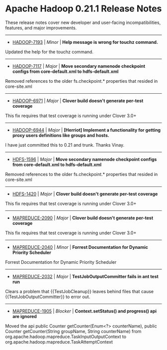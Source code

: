 
<!---
# Licensed to the Apache Software Foundation (ASF) under one
# or more contributor license agreements.  See the NOTICE file
# distributed with this work for additional information
# regarding copyright ownership.  The ASF licenses this file
# to you under the Apache License, Version 2.0 (the
# "License"); you may not use this file except in compliance
# with the License.  You may obtain a copy of the License at
#
#     http://www.apache.org/licenses/LICENSE-2.0
#
# Unless required by applicable law or agreed to in writing, software
# distributed under the License is distributed on an "AS IS" BASIS,
# WITHOUT WARRANTIES OR CONDITIONS OF ANY KIND, either express or implied.
# See the License for the specific language governing permissions and
# limitations under the License.
-->
# Apache Hadoop  0.21.1 Release Notes

These release notes cover new developer and user-facing incompatibilities, features, and major improvements.


---

* [HADOOP-7193](https://issues.apache.org/jira/browse/HADOOP-7193) | *Minor* | **Help message is wrong for touchz command.**

Updated the help for the touchz command.


---

* [HADOOP-7117](https://issues.apache.org/jira/browse/HADOOP-7117) | *Major* | **Move secondary namenode checkpoint configs from core-default.xml to hdfs-default.xml**

Removed references to the older fs.checkpoint.* properties that resided in core-site.xml


---

* [HADOOP-6971](https://issues.apache.org/jira/browse/HADOOP-6971) | *Major* | **Clover build doesn't generate per-test coverage**

This fix requires that test coverage is running under Clover 3.0+


---

* [HADOOP-6944](https://issues.apache.org/jira/browse/HADOOP-6944) | *Major* | **[Herriot] Implement a functionality for getting proxy users definitions like groups and hosts.**

I have just committed this to 0.21 and trunk. Thanks Vinay.


---

* [HDFS-1596](https://issues.apache.org/jira/browse/HDFS-1596) | *Major* | **Move secondary namenode checkpoint configs from core-default.xml to hdfs-default.xml**

Removed references to the older fs.checkpoint.* properties that resided in core-site.xml


---

* [HDFS-1420](https://issues.apache.org/jira/browse/HDFS-1420) | *Major* | **Clover build doesn't generate per-test coverage**

This fix requires that test coverage is running under Clover 3.0+


---

* [MAPREDUCE-2090](https://issues.apache.org/jira/browse/MAPREDUCE-2090) | *Major* | **Clover build doesn't generate per-test coverage**

This fix requires that test coverage is running under Clover 3.0+


---

* [MAPREDUCE-2040](https://issues.apache.org/jira/browse/MAPREDUCE-2040) | *Minor* | **Forrest Documentation for Dynamic Priority Scheduler**

Forrest Documentation for Dynamic Priority Scheduler


---

* [MAPREDUCE-2032](https://issues.apache.org/jira/browse/MAPREDUCE-2032) | *Major* | **TestJobOutputCommitter fails in ant test run**

Clears a problem that {{TestJobCleanup}} leaves behind files that cause {{TestJobOutputCommitter}} to error out.


---

* [MAPREDUCE-1905](https://issues.apache.org/jira/browse/MAPREDUCE-1905) | *Blocker* | **Context.setStatus() and progress() api are ignored**

Moved the api public Counter getCounter(Enum\<?\> counterName), public Counter getCounter(String groupName, String counterName) from org.apache.hadoop.mapreduce.TaskInputOutputContext to org.apache.hadoop.mapreduce.TaskAttemptContext



